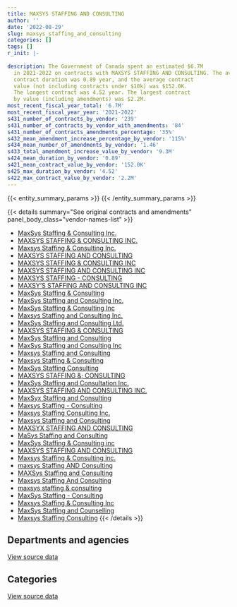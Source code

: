 ```yaml
---
title: MAXSYS STAFFING AND CONSULTING
author: ''
date: '2022-08-29'
slug: maxsys_staffing_and_consulting
categories: []
tags: []
r_init: |-
  
description: The Government of Canada spent an estimated $6.7M
  in 2021-2022 on contracts with MAXSYS STAFFING AND CONSULTING. The average
  contract duration was 0.89 year, and the average contract
  value (not including contracts under $10k) was $152.0K.
  The longest contract was 4.52 year. The largest contract
  by value (including amendments) was $2.2M.
most_recent_fiscal_year_total: '6.7M'
most_recent_fiscal_year_year: '2021-2022'
s431_number_of_contracts_by_vendor: '239'
s431_number_of_contracts_by_vendor_with_amendments: '84'
s431_number_of_contracts_amendments_percentage: '35%'
s432_mean_amendment_increase_percentage_by_vendor: '115%'
s434_mean_number_of_amendments_by_vendor: '1.46'
s433_total_amendment_increase_value_by_vendor: '9.3M'
s424_mean_duration_by_vendor: '0.89'
s421_mean_contract_value_by_vendor: '152.0K'
s425_max_duration_by_vendor: '4.52'
s422_max_contract_value_by_vendor: '2.2M'
---
```


<script src="/rmarkdown-libs/htmlwidgets/htmlwidgets.js"></script>
<link href="/rmarkdown-libs/datatables-css/datatables-crosstalk.css" rel="stylesheet" />
<script src="/rmarkdown-libs/datatables-binding/datatables.js"></script>
<script src="/rmarkdown-libs/jquery/jquery-3.6.0.min.js"></script>
<link href="/rmarkdown-libs/dt-core-bootstrap/css/dataTables.bootstrap.min.css" rel="stylesheet" />
<link href="/rmarkdown-libs/dt-core-bootstrap/css/dataTables.bootstrap.extra.css" rel="stylesheet" />
<script src="/rmarkdown-libs/dt-core-bootstrap/js/jquery.dataTables.min.js"></script>
<script src="/rmarkdown-libs/dt-core-bootstrap/js/dataTables.bootstrap.min.js"></script>
<link href="/rmarkdown-libs/crosstalk/css/crosstalk.min.css" rel="stylesheet" />
<script src="/rmarkdown-libs/crosstalk/js/crosstalk.min.js"></script>
<script src="/rmarkdown-libs/htmlwidgets/htmlwidgets.js"></script>
<link href="/rmarkdown-libs/datatables-css/datatables-crosstalk.css" rel="stylesheet" />
<script src="/rmarkdown-libs/datatables-binding/datatables.js"></script>
<script src="/rmarkdown-libs/jquery/jquery-3.6.0.min.js"></script>
<link href="/rmarkdown-libs/dt-core-bootstrap/css/dataTables.bootstrap.min.css" rel="stylesheet" />
<link href="/rmarkdown-libs/dt-core-bootstrap/css/dataTables.bootstrap.extra.css" rel="stylesheet" />
<script src="/rmarkdown-libs/dt-core-bootstrap/js/jquery.dataTables.min.js"></script>
<script src="/rmarkdown-libs/dt-core-bootstrap/js/dataTables.bootstrap.min.js"></script>
<link href="/rmarkdown-libs/crosstalk/css/crosstalk.min.css" rel="stylesheet" />
<script src="/rmarkdown-libs/crosstalk/js/crosstalk.min.js"></script>

{{< entity_summary_params >}}
{{< /entity_summary_params >}}

{{< details summary="See original contracts and amendments" panel_body_class="vendor-names-list" >}}
- [MaxSys Staffing & Consulting Inc.](https://search.open.canada.ca/en/ct/?sort=contract_value_f%20desc&page=1&search_text=%22MaxSys%20Staffing%20%26%20Consulting%20Inc.%22)
- [MAXSYS STAFFING & CONSULTING INC.](https://search.open.canada.ca/en/ct/?sort=contract_value_f%20desc&page=1&search_text=%22MAXSYS%20STAFFING%20%26%20CONSULTING%20INC.%22)
- [Maxsys Staffing & Consulting Inc.](https://search.open.canada.ca/en/ct/?sort=contract_value_f%20desc&page=1&search_text=%22Maxsys%20Staffing%20%26%20Consulting%20Inc.%22)
- [MAXSYS STAFFING AND CONSULTING](https://search.open.canada.ca/en/ct/?sort=contract_value_f%20desc&page=1&search_text=%22MAXSYS%20STAFFING%20AND%20CONSULTING%22)
- [MAXSYS STAFFING & CONSULTING INC](https://search.open.canada.ca/en/ct/?sort=contract_value_f%20desc&page=1&search_text=%22MAXSYS%20STAFFING%20%26%20CONSULTING%20INC%22)
- [MAXSYS STAFFING AND CONSULTING INC](https://search.open.canada.ca/en/ct/?sort=contract_value_f%20desc&page=1&search_text=%22MAXSYS%20STAFFING%20AND%20CONSULTING%20INC%22)
- [MAXSYS STAFFING - CONSULTING](https://search.open.canada.ca/en/ct/?sort=contract_value_f%20desc&page=1&search_text=%22MAXSYS%20STAFFING%20-%20CONSULTING%22)
- [MAXSY’S STAFFING AND CONSULTING INC](https://search.open.canada.ca/en/ct/?sort=contract_value_f%20desc&page=1&search_text=%22MAXSY%27S%20STAFFING%20AND%20CONSULTING%20INC%22)
- [MaxSys Staffing & Consulting](https://search.open.canada.ca/en/ct/?sort=contract_value_f%20desc&page=1&search_text=%22MaxSys%20Staffing%20%26%20Consulting%22)
- [MaxSys Staffing and Consulting Inc.](https://search.open.canada.ca/en/ct/?sort=contract_value_f%20desc&page=1&search_text=%22MaxSys%20Staffing%20and%20Consulting%20Inc.%22)
- [MaxSys Staffing & Consulting Inc](https://search.open.canada.ca/en/ct/?sort=contract_value_f%20desc&page=1&search_text=%22MaxSys%20Staffing%20%26%20Consulting%20Inc%22)
- [Maxsys Staffing and Consulting Inc.](https://search.open.canada.ca/en/ct/?sort=contract_value_f%20desc&page=1&search_text=%22Maxsys%20Staffing%20and%20Consulting%20Inc.%22)
- [MaxSys Staffing and Consulting Ltd.](https://search.open.canada.ca/en/ct/?sort=contract_value_f%20desc&page=1&search_text=%22MaxSys%20Staffing%20and%20Consulting%20Ltd.%22)
- [MAXSYS STAFFING & CONSULTING](https://search.open.canada.ca/en/ct/?sort=contract_value_f%20desc&page=1&search_text=%22MAXSYS%20STAFFING%20%26%20CONSULTING%22)
- [MaxSys Staffing and Consulting](https://search.open.canada.ca/en/ct/?sort=contract_value_f%20desc&page=1&search_text=%22MaxSys%20Staffing%20and%20Consulting%22)
- [MaxSys Staffing and Consulting Inc](https://search.open.canada.ca/en/ct/?sort=contract_value_f%20desc&page=1&search_text=%22MaxSys%20Staffing%20and%20Consulting%20Inc%22)
- [Maxsys Staffing and Consulting](https://search.open.canada.ca/en/ct/?sort=contract_value_f%20desc&page=1&search_text=%22Maxsys%20Staffing%20and%20Consulting%22)
- [Maxsys Staffing & Consulting](https://search.open.canada.ca/en/ct/?sort=contract_value_f%20desc&page=1&search_text=%22Maxsys%20Staffing%20%26%20Consulting%22)
- [MaxSys Staffing Consulting](https://search.open.canada.ca/en/ct/?sort=contract_value_f%20desc&page=1&search_text=%22MaxSys%20Staffing%20Consulting%22)
- [MAXSYS STAFFING &; CONSULTING](https://search.open.canada.ca/en/ct/?sort=contract_value_f%20desc&page=1&search_text=%22MAXSYS%20STAFFING%20%26%3b%20CONSULTING%22)
- [MaxSys Staffing and Consultation Inc.](https://search.open.canada.ca/en/ct/?sort=contract_value_f%20desc&page=1&search_text=%22MaxSys%20Staffing%20and%20Consultation%20Inc.%22)
- [MAXSYS STAFFING AND CONSULTING INC.](https://search.open.canada.ca/en/ct/?sort=contract_value_f%20desc&page=1&search_text=%22MAXSYS%20STAFFING%20AND%20CONSULTING%20INC.%22)
- [MaxSyx Staffing and Consulting](https://search.open.canada.ca/en/ct/?sort=contract_value_f%20desc&page=1&search_text=%22MaxSyx%20Staffing%20and%20Consulting%22)
- [Maxsys Staffing - Consulting](https://search.open.canada.ca/en/ct/?sort=contract_value_f%20desc&page=1&search_text=%22Maxsys%20Staffing%20-%20Consulting%22)
- [Maxsys Staffing Consulting Inc.](https://search.open.canada.ca/en/ct/?sort=contract_value_f%20desc&page=1&search_text=%22Maxsys%20Staffing%20Consulting%20Inc.%22)
- [Maxsys Staffing and Consulting](https://search.open.canada.ca/en/ct/?sort=contract_value_f%20desc&page=1&search_text=%22Maxsys%20Staffing%20%20and%20Consulting%22)
- [MAXSYX STAFFING AND CONSULTING](https://search.open.canada.ca/en/ct/?sort=contract_value_f%20desc&page=1&search_text=%22MAXSYX%20STAFFING%20AND%20CONSULTING%22)
- [MaSys Staffing and Consulting](https://search.open.canada.ca/en/ct/?sort=contract_value_f%20desc&page=1&search_text=%22MaSys%20Staffing%20and%20Consulting%22)
- [MaxSys Staffing & Consulting inc](https://search.open.canada.ca/en/ct/?sort=contract_value_f%20desc&page=1&search_text=%22MaxSys%20Staffing%20%26%20Consulting%20inc%22)
- [MAXSYS STAFFING AND CONSULTING](https://search.open.canada.ca/en/ct/?sort=contract_value_f%20desc&page=1&search_text=%22MAXSYS%20STAFFING%20%20AND%20CONSULTING%22)
- [Maxsys Staffing & Consulting inc.](https://search.open.canada.ca/en/ct/?sort=contract_value_f%20desc&page=1&search_text=%22Maxsys%20Staffing%20%26%20Consulting%20inc.%22)
- [maxsys Staffing AND Consulting](https://search.open.canada.ca/en/ct/?sort=contract_value_f%20desc&page=1&search_text=%22maxsys%20Staffing%20AND%20Consulting%22)
- [MAXSys Staffing and Consulting](https://search.open.canada.ca/en/ct/?sort=contract_value_f%20desc&page=1&search_text=%22MAXSys%20Staffing%20and%20Consulting%22)
- [Maxsys Staffing And Consulting](https://search.open.canada.ca/en/ct/?sort=contract_value_f%20desc&page=1&search_text=%22Maxsys%20Staffing%20And%20Consulting%22)
- [maxsys staffing & consulting](https://search.open.canada.ca/en/ct/?sort=contract_value_f%20desc&page=1&search_text=%22maxsys%20staffing%20%26%20consulting%22)
- [MaxSys Staffing - Consulting](https://search.open.canada.ca/en/ct/?sort=contract_value_f%20desc&page=1&search_text=%22MaxSys%20Staffing%20-%20Consulting%22)
- [Maxsys Staffing & Consulting Inc](https://search.open.canada.ca/en/ct/?sort=contract_value_f%20desc&page=1&search_text=%22Maxsys%20Staffing%20%26%20Consulting%20Inc%22)
- [MaxSys Staffing and Counselling](https://search.open.canada.ca/en/ct/?sort=contract_value_f%20desc&page=1&search_text=%22MaxSys%20Staffing%20and%20Counselling%22)
- [Maxsys Staffing Consulting](https://search.open.canada.ca/en/ct/?sort=contract_value_f%20desc&page=1&search_text=%22Maxsys%20Staffing%20Consulting%22)
{{< /details >}}

## Departments and agencies

<div id="htmlwidget-1" style="width:100%;height:auto;" class="datatables html-widget"></div>
<script type="application/json" data-for="htmlwidget-1">{"x":{"style":"bootstrap","filter":"none","vertical":false,"data":[["<a href=\"/departments/aafc-aac/\">Agriculture and Agri-Food Canada<\/a>","<a href=\"/departments/aandc-aadnc/\">Crown-Indigenous Relations and Northern Affairs Canada<\/a>","<a href=\"/departments/cas-satj/\">Courts Administration Service<\/a>","<a href=\"/departments/ced-dec/\">Canada Economic Development for Quebec Regions<\/a>","<a href=\"/departments/cer-rec/\">Canada Energy Regulator<\/a>","<a href=\"/departments/cfia-acia/\">Canadian Food Inspection Agency<\/a>","<a href=\"/departments/csps-efpc/\">Canada School of Public Service<\/a>","<a href=\"/departments/cta-otc/\">Canadian Transportation Agency<\/a>","<a href=\"/departments/dfatd-maecd/\">Global Affairs Canada<\/a>","<a href=\"/departments/dnd-mdn/\">National Defence<\/a>","<a href=\"/departments/ec/\">Environment and Climate Change Canada<\/a>","<a href=\"/departments/elections/\">Elections Canada<\/a>","<a href=\"/departments/esdc-edsc/\">Employment and Social Development Canada<\/a>","<a href=\"/departments/fin/\">Department of Finance Canada<\/a>","<a href=\"/departments/hc-sc/\">Health Canada<\/a>","<a href=\"/departments/iaac-aeic/\">Impact Assessment Agency of Canada<\/a>","<a href=\"/departments/ic/\">Innovation, Science and Economic Development Canada<\/a>","<a href=\"/departments/irb-cisr/\">Immigration and Refugee Board of Canada<\/a>","<a href=\"/departments/isc-sac/\">Indigenous Services Canada<\/a>","<a href=\"/departments/mgerc-ceegm/\">Military Grievances External Review Committee<\/a>","<a href=\"/departments/mpcc-cppm/\">Military Police Complaints Commission of Canada<\/a>","<a href=\"/departments/nrc-cnrc/\">National Research Council Canada<\/a>","<a href=\"/departments/nrcan-rncan/\">Natural Resources Canada<\/a>","<a href=\"/departments/ocl-cal/\">Office of the Commissioner of Lobbying of Canada<\/a>","<a href=\"/departments/ocol-clo/\">Office of the Commissioner of Official Languages<\/a>","<a href=\"/departments/osfi-bsif/\">Office of the Superintendent of Financial Institutions Canada<\/a>","<a href=\"/departments/pc/\">Parks Canada<\/a>","<a href=\"/departments/phac-aspc/\">Public Health Agency of Canada<\/a>","<a href=\"/departments/polar-polaire/\">Polar Knowledge Canada<\/a>","<a href=\"/departments/ps-sp/\">Public Safety Canada<\/a>","<a href=\"/departments/psc-cfp/\">Public Service Commission of Canada<\/a>","<a href=\"/departments/pwgsc-tpsgc/\">Public Services and Procurement Canada<\/a>","<a href=\"/departments/ssc-spc/\">Shared Services Canada<\/a>","<a href=\"/departments/tbs-sct/\">Treasury Board of Canada Secretariat<\/a>","<a href=\"/departments/tc/\">Transport Canada<\/a>","<a href=\"/departments/tsb-bst/\">Transportation Safety Board of Canada<\/a>","<a href=\"/departments/wage/\">Department for Women and Gender Equality<\/a>"],[147007.35,34402.16,30202.16,null,837256.11,null,52100.4,7566.07,172794.89,1321207.14,37524.41,334875.34,76372.52,104148.64,412841.44,4022.53,398873.28,null,49558.38,24998.97,3700.11,null,63448.93,null,10804.78,null,26386.76,64431.95,null,83996.81,null,539542.01,6580.73,479057.59,92423.39,null,null],[10985.97,29436.75,null,16256.14,759686.91,15839.78,78472.2,7586.8,161289.62,489137.68,73291.36,325617.96,32069.81,130788,552300.02,13073.24,60320.6,null,null,null,20614.89,null,62755.68,33546.89,null,null,null,52855.58,14746.5,248955.96,430874.56,408290.17,8554.29,604825.74,50120.31,20833.25,3409.98],[null,230751.64,null,null,1098455.15,null,26157.4,7566.07,null,902021.64,99579.72,54269.66,313174.74,null,816326.31,null,82004.06,null,null,null,null,188738.64,42194.8,6451.32,null,null,null,87094.33,null,44893.7,146781.44,300723.89,33761.26,195174.26,null,null,36471.98],[null,449358.46,null,null,2350119.68,null,18337.08,7678.13,39996.99,1181580.45,152993.92,null,453910.95,null,889730.26,null,136019.87,170051.39,null,null,null,233368.12,139511.81,null,null,49494,null,4513.82,null,null,null,346713.89,99256.06,null,null,null,null]],"container":"<table class=\"table table-striped table-hover row-border order-column display\">\n  <thead>\n    <tr>\n      <th>Department<\/th>\n      <th>2018-2019<\/th>\n      <th>2019-2020<\/th>\n      <th>2020-2021<\/th>\n      <th>2021-2022<\/th>\n    <\/tr>\n  <\/thead>\n<\/table>","options":{"order":[[4,"desc"]],"pageLength":10,"autoWidth":true,"columnDefs":[{"targets":1,"render":"function(data, type, row, meta) {\n    return type !== 'display' ? data : DTWidget.formatCurrency(data, \"$\", 2, 3, \",\", \".\", true, null);\n  }"},{"targets":2,"render":"function(data, type, row, meta) {\n    return type !== 'display' ? data : DTWidget.formatCurrency(data, \"$\", 2, 3, \",\", \".\", true, null);\n  }"},{"targets":3,"render":"function(data, type, row, meta) {\n    return type !== 'display' ? data : DTWidget.formatCurrency(data, \"$\", 2, 3, \",\", \".\", true, null);\n  }"},{"targets":4,"render":"function(data, type, row, meta) {\n    return type !== 'display' ? data : DTWidget.formatCurrency(data, \"$\", 2, 3, \",\", \".\", true, null);\n  }"},{"width":"16%","targets":[1,2,3,4]},{"className":"dt-right","targets":[1,2,3,4]}],"orderClasses":false}},"evals":["options.columnDefs.0.render","options.columnDefs.1.render","options.columnDefs.2.render","options.columnDefs.3.render"],"jsHooks":[]}</script>
<p class="text-right">
<a href="https://github.com/GoC-Spending/contracts-data/tree/main/data/out/vendors/maxsys_staffing_and_consulting/summary_by_fiscal_year_by_department.csv" class="source-data-link btn btn-link">View source data</a>
</p>

## Categories

<div id="htmlwidget-2" style="width:100%;height:auto;" class="datatables html-widget"></div>
<script type="application/json" data-for="htmlwidget-2">{"x":{"style":"bootstrap","filter":"none","vertical":false,"data":[["<a href=\"/categories/facilities_and_construction/\">Facilities and construction<\/a>","<a href=\"/categories/office_management/\">Office management<\/a>","<a href=\"/categories/defence/\">Defence<\/a>","<a href=\"/categories/professional_services/\">Professional services<\/a>","<a href=\"/categories/information_technology/\">Information technology<\/a>","<a href=\"/categories/security_and_protection/\">Security and protection<\/a>","<a href=\"/categories/human_capital/\">Human capital<\/a>"],[38748.54,174886.03,257347.71,4396458.15,496584.04,null,52100.4],[null,114993.55,null,3379739.53,1143331.34,null,78472.2],[59835.62,null,null,4118651.32,486388.36,21559.33,26157.4],[60164.38,null,null,6343583.13,287974.01,12576.27,18337.08]],"container":"<table class=\"table table-striped table-hover row-border order-column display\">\n  <thead>\n    <tr>\n      <th>Category<\/th>\n      <th>2018-2019<\/th>\n      <th>2019-2020<\/th>\n      <th>2020-2021<\/th>\n      <th>2021-2022<\/th>\n    <\/tr>\n  <\/thead>\n<\/table>","options":{"order":[[4,"desc"]],"dom":"t","pageLength":30,"autoWidth":true,"columnDefs":[{"targets":1,"render":"function(data, type, row, meta) {\n    return type !== 'display' ? data : DTWidget.formatCurrency(data, \"$\", 2, 3, \",\", \".\", true, null);\n  }"},{"targets":2,"render":"function(data, type, row, meta) {\n    return type !== 'display' ? data : DTWidget.formatCurrency(data, \"$\", 2, 3, \",\", \".\", true, null);\n  }"},{"targets":3,"render":"function(data, type, row, meta) {\n    return type !== 'display' ? data : DTWidget.formatCurrency(data, \"$\", 2, 3, \",\", \".\", true, null);\n  }"},{"targets":4,"render":"function(data, type, row, meta) {\n    return type !== 'display' ? data : DTWidget.formatCurrency(data, \"$\", 2, 3, \",\", \".\", true, null);\n  }"},{"width":"16%","targets":[1,2,3,4]},{"className":"dt-right","targets":[1,2,3,4]}],"orderClasses":false,"lengthMenu":[10,25,30,50,100]}},"evals":["options.columnDefs.0.render","options.columnDefs.1.render","options.columnDefs.2.render","options.columnDefs.3.render"],"jsHooks":[]}</script>
<p class="text-right">
<a href="https://github.com/GoC-Spending/contracts-data/tree/main/data/out/vendors/maxsys_staffing_and_consulting/summary_by_fiscal_year_by_category.csv" class="source-data-link btn btn-link">View source data</a>
</p>
